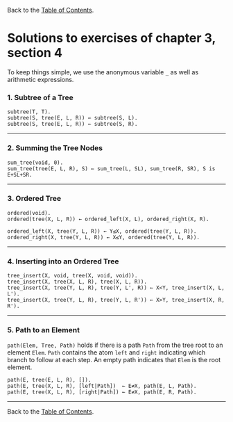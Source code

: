 Back to the [Table of Contents](Contents.md).

# Solutions to exercises of chapter 3, section 4
To keep things simple, we use the anonymous variable `_` as well as arithmetic expressions.

### 1. Subtree of a Tree
```
subtree(T, T).
subtree(S, tree(E, L, R)) ← subtree(S, L).
subtree(S, tree(E, L, R)) ← subtree(S, R).
```

---
### 2.  Summing the Tree Nodes
```
sum_tree(void, 0).
sum_tree(tree(E, L, R), S) ← sum_tree(L, SL), sum_tree(R, SR), S is E+SL+SR.
```

---
### 3. Ordered Tree
```
ordered(void).
ordered(tree(X, L, R)) ← ordered_left(X, L), ordered_right(X, R).

ordered_left(X, tree(Y, L, R)) ← Y≤X, ordered(tree(Y, L, R)).
ordered_right(X, tree(Y, L, R)) ← X≤Y, ordered(tree(Y, L, R)).
```

---
### 4. Inserting into an Ordered Tree
```
tree_insert(X, void, tree(X, void, void)).
tree_insert(X, tree(X, L, R), tree(X, L, R)).
tree_insert(X, tree(Y, L, R), tree(Y, L', R)) ← X<Y, tree_insert(X, L, L').
tree_insert(X, tree(Y, L, R), tree(Y, L, R')) ← X>Y, tree_insert(X, R, R').
```

---
### 5. Path to an Element
`path(Elem, Tree, Path)` holds if there is a path `Path` from the tree root to
an element `Elem`. `Path` contains the atom `left` and `right` indicating which
branch to follow at each step. An empty path indicates that `Elem` is the root
element.
```
path(E, tree(E, L, R), []).
path(E, tree(X, L, R), [left|Path])  ← E≠X, path(E, L, Path).
path(E, tree(X, L, R), [right|Path]) ← E≠X, path(E, R, Path).
```

---
Back to the [Table of Contents](Contents.md).